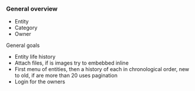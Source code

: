 ### General overview

- Entity
- Category
- Owner

General goals

- Entity life  history
- Attach files, if is images try to embebbed inline
- First menu of entities, then a history of each in chronological order, new to old, if are more than 20 uses pagination
- Login for the owners
